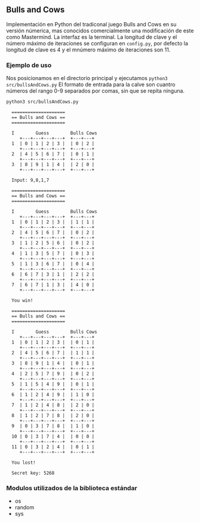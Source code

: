 ## Bulls and Cows

Implementación en Python del tradiconal juego Bulls and Cows en su versión númerica, mas conocidos comercialmente una modificación de este como Mastermind. La interfaz es la terminal.
La longitud de clave y el número máximo de iteraciones se configuran en `config.py`, por defecto la longitud de clave es 4 y el mnúmero máximo de iteraciones son 11.

### Ejemplo de uso

Nos posicionamos en el directorio principal y ejecutamos `python3 src/bullsAndCows.py`
El formato de entrada para la calve son cuantro números del rango 0-9 separados por comas, sin que se repita ninguna.

```shell
python3 src/bullsAndCows.py

  ====================
  == Bulls and Cows ==
  ====================

  I        Guess        Bulls Cows
     +---+---+---+---+  +---+---+
  1  | 0 | 1 | 2 | 3 |  | 0 | 2 |
     +---+---+---+---+  +---+---+
  2  | 4 | 5 | 6 | 7 |  | 0 | 1 |
     +---+---+---+---+  +---+---+
  3  | 8 | 9 | 1 | 4 |  | 2 | 0 |
     +---+---+---+---+  +---+---+

  Input: 9,8,1,7
```

```shell
  ====================
  == Bulls and Cows ==
  ====================

  I        Guess        Bulls Cows
     +---+---+---+---+  +---+---+
  1  | 0 | 1 | 2 | 3 |  | 1 | 1 |
     +---+---+---+---+  +---+---+
  2  | 4 | 5 | 6 | 7 |  | 0 | 2 |
     +---+---+---+---+  +---+---+
  3  | 1 | 2 | 5 | 6 |  | 0 | 2 |
     +---+---+---+---+  +---+---+
  4  | 1 | 3 | 5 | 7 |  | 0 | 3 |
     +---+---+---+---+  +---+---+
  5  | 1 | 3 | 6 | 7 |  | 0 | 4 |
     +---+---+---+---+  +---+---+
  6  | 6 | 7 | 3 | 1 |  | 2 | 2 |
     +---+---+---+---+  +---+---+
  7  | 6 | 7 | 1 | 3 |  | 4 | 0 |
     +---+---+---+---+  +---+---+

  You win!
```

```shell
  ====================
  == Bulls and Cows ==
  ====================

  I        Guess        Bulls Cows
     +---+---+---+---+  +---+---+
  1  | 0 | 1 | 2 | 3 |  | 0 | 1 |
     +---+---+---+---+  +---+---+
  2  | 4 | 5 | 6 | 7 |  | 1 | 1 |
     +---+---+---+---+  +---+---+
  3  | 8 | 9 | 1 | 4 |  | 0 | 1 |
     +---+---+---+---+  +---+---+
  4  | 2 | 5 | 7 | 9 |  | 0 | 2 |
     +---+---+---+---+  +---+---+
  5  | 1 | 5 | 4 | 9 |  | 0 | 1 |
     +---+---+---+---+  +---+---+
  6  | 1 | 2 | 4 | 9 |  | 1 | 0 |
     +---+---+---+---+  +---+---+
  7  | 1 | 2 | 4 | 8 |  | 2 | 0 |
     +---+---+---+---+  +---+---+
  8  | 1 | 2 | 7 | 8 |  | 2 | 0 |
     +---+---+---+---+  +---+---+
  9  | 0 | 3 | 7 | 8 |  | 1 | 0 |
     +---+---+---+---+  +---+---+
  10 | 0 | 3 | 7 | 4 |  | 0 | 0 |
     +---+---+---+---+  +---+---+
  11 | 0 | 3 | 2 | 4 |  | 0 | 1 |
     +---+---+---+---+  +---+---+

  You lost!

  Secret key: 5268
```

### Modulos utilizados de la biblioteca estándar
- os
- random
- sys
